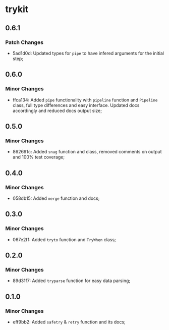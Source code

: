 # trykit

## 0.6.1

### Patch Changes

- 5ad1d0d: Updated types for `pipe` to have infered arguments for the initial step;

## 0.6.0

### Minor Changes

- ffca134: Added `pipe` functionality with `pipeline` function and `Pipeline` class, full type differences and easy interface. Updated docs accordingly and reduced docs output size;

## 0.5.0

### Minor Changes

- 862691c: Added `snag` function and class, removed comments on output and 100% test coverage;

## 0.4.0

### Minor Changes

- 058db15: Added `merge` function and docs;

## 0.3.0

### Minor Changes

- 067e2f1: Added `tryto` function and `TryWhen` class;

## 0.2.0

### Minor Changes

- 89d31f7: Added `tryparse` function for easy data parsing;

## 0.1.0

### Minor Changes

- eff9bb2: Added `safetry` & `retry` function and its docs;
